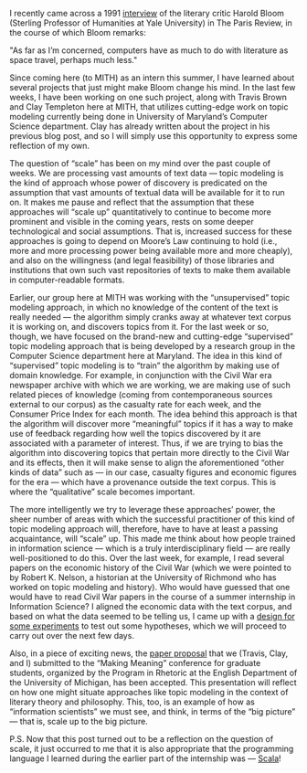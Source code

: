 I recently came across a 1991 [interview](http://www.theparisreview.org/interviews/2225/the-art-of-criticism-no-1-harold-bloom) of the literary critic Harold Bloom (Sterling Professor of Humanities at Yale University) in The Paris Review, in the course of which Bloom remarks:

"As far as I’m concerned, computers have as much to do with literature as space travel, perhaps much less."

Since coming here (to MITH) as an intern this summer, I have learned about several projects that just might make Bloom change his mind. In the last few weeks, I have been working on one such project, along with Travis Brown and Clay Templeton here at MITH, that utilizes cutting-edge work on topic modeling currently being done in University of Maryland’s Computer Science department. Clay has already written about the project in his previous blog post, and so I will simply use this opportunity to express some reflection of my own.

The question of “scale” has been on my mind over the past couple of weeks. We are processing vast amounts of text data — topic modeling is the kind of approach whose power of discovery is predicated on the assumption that vast amounts of textual data will be available for it to run on. It makes me pause and reflect that the assumption that these approaches will “scale up” quantitatively to continue to become more prominent and visible in the coming years, rests on some deeper technological and social assumptions. That is, increased success for these approaches is going to depend on Moore’s Law continuing to hold (i.e., more and more processing power being available more and more cheaply), and also on the willingness (and legal feasibility) of those libraries and institutions that own such vast repositories of texts to make them available in computer-readable formats.

Earlier, our group here at MITH was working with the “unsupervised” topic modeling approach, in which no knowledge of the content of the text is really needed — the algorithm simply cranks away at whatever text corpus it is working on, and discovers topics from it. For the last week or so, though, we have focused on the brand-new and cutting-edge “supervised” topic modeling approach that is being developed by a research group in the Computer Science department here at Maryland. The idea in this kind of “supervised” topic modeling is to “train” the algorithm by making use of domain knowledge. For example, in conjunction with the Civil War era newspaper archive with which we are working, we are making use of such related pieces of knowledge (coming from contemporaneous sources external to our corpus) as the casualty rate for each week, and the Consumer Price Index for each month. The idea behind this approach is that the algorithm will discover more “meaningful” topics if it has a way to make use of feedback regarding how well the topics discovered by it are associated with a parameter of interest. Thus, if we are trying to bias the algorithm into discovering topics that pertain more directly to the Civil War and its effects, then it will make sense to align the aforementioned “other kinds of data” such as — in our case, casualty figures and economic figures for the era — which have a provenance outside the text corpus. This is where the “qualitative” scale becomes important.

The more intelligently we try to leverage these approaches’ power, the sheer number of areas with which the successful practitioner of this kind of topic modeling approach will, therefore, have to have at least a passing acquaintance, will “scale” up. This made me think about how people trained in information science — which is a truly interdisciplinary field — are really well-positioned to do this. Over the last week, for example, I read several papers on the economic history of the Civil War (which we were pointed to by Robert K. Nelson, a historian at the University of Richmond who has worked on topic modeling and history). Who would have guessed that one would have to read Civil War papers in the course of a summer internship in Information Science? I aligned the economic data with the text corpus, and based on what the data seemed to be telling us, I came up with a [design for some experiments](http://www-personal.umich.edu/~bhattach/econhyp.pdf) to test out some hypotheses, which we will proceed to carry out over the next few days.

Also, in a piece of exciting news, the [paper proposal](http://www-personal.umich.edu/~bhattach/RhetoricConferenceAbstractFinal.pdf) that we (Travis, Clay, and I) submitted to the “Making Meaning” conference for graduate students, organized by the Program in Rhetoric at the English Department of the University of Michigan, has been accepted. This presentation will reflect on how one might situate approaches like topic modeling in the context of literary theory and philosophy. This, too, is an example of how as “information scientists” we must see, and think, in terms of the “big picture” — that is, scale up to the big picture.

P.S. Now that this post turned out to be a reflection on the question of scale, it just occurred to me that it is also appropriate that the programming language I learned during the earlier part of the internship was — [Scala](http://www.artima.com/scalazine/articles/scalable-language.html)!
